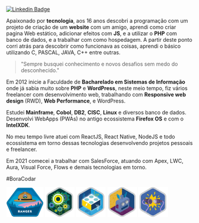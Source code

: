 [![Linkedin Badge](https://img.shields.io/badge/-LinkedIn-blue?style=flat-square&logo=Linkedin&logoColor=white&link=https://www.linkedin.com/in/carlosstenzel/)](https://www.linkedin.com/in/carlosstenzel/)

Apaixonado por **tecnologia**, aos 16 anos descobri a programação com um projeto de criação de um **website** com um amigo, aprendi como criar pagina Web estático, adicionar efeitos com **JS**, e a utilizar o **PHP** com banco de dados, e a trabalhar com como hospedagem. A partir deste ponto corri atrás para descobrir como funcionava as coisas, aprendi o básico utilizando C, PASCAL, JAVA, C++ entre outras.

> "Sempre busquei conhecimento e novos desafios sem medo do desconhecido."

Em 2012 inicie a Faculdade de **Bacharelado em Sistemas de Informação**  onde já sabia muito sobre **PHP** e **WordPress**, neste meio tempo, fiz vários freelancer com desenvolvimento web, trabalhando com **Responsive web design** (RWD), **Web Performance**, e WordPress. 

Estudei **Mainframe**, **Cobol**, **DB2**, **CISC**, **Linux** e diversos banco de dados. Desenvolvi WebApps (PWAs) no antigo ecossistema **Firefox OS** e com o **IntelXDK**.

No meu tempo livre atuei com ReactJS, React Native, NodeJS e todo ecossistema em torno dessas tecnologias desenvolvendo projetos pessoais e freelancer.

Em 2021 comecei a trabalhar com SalesForce, atuando com Apex, LWC, Aura, Visual Force, Flows e demais tecnologias em torno.

#BoraCodar

<p>
    <img src='./ranger.png' height='80px'>
    <img src='./apex.png' height='80px'>
    <img src='./lwc.png' height='80px'>
    <img src='./process.png' height='80px'>
    <img src='./data-integration.png' height='80px'>
<p>

